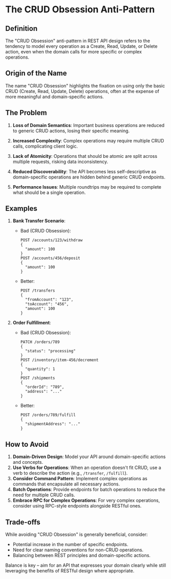 # The CRUD Obsession Anti-Pattern

## Definition
The "CRUD Obsession" anti-pattern in REST API design refers to the tendency to model every operation as a Create, Read, Update, or Delete action, even when the domain calls for more specific or complex operations.

## Origin of the Name
The name "CRUD Obsession" highlights the fixation on using only the basic CRUD (Create, Read, Update, Delete) operations, often at the expense of more meaningful and domain-specific actions.

## The Problem
1. **Loss of Domain Semantics**: Important business operations are reduced to generic CRUD actions, losing their specific meaning.

2. **Increased Complexity**: Complex operations may require multiple CRUD calls, complicating client logic.

3. **Lack of Atomicity**: Operations that should be atomic are split across multiple requests, risking data inconsistency.

4. **Reduced Discoverability**: The API becomes less self-descriptive as domain-specific operations are hidden behind generic CRUD endpoints.

5. **Performance Issues**: Multiple roundtrips may be required to complete what should be a single operation.

## Examples
1. **Bank Transfer Scenario**:
   - Bad (CRUD Obsession): 
     ```
     POST /accounts/123/withdraw
     {
       "amount": 100
     }
     POST /accounts/456/deposit
     {
       "amount": 100
     }
     ```
   - Better: 
     ```
     POST /transfers
     {
       "fromAccount": "123",
       "toAccount": "456",
       "amount": 100
     }
     ```

2. **Order Fulfillment**:
   - Bad (CRUD Obsession):
     ```
     PATCH /orders/789
     {
       "status": "processing"
     }
     POST /inventory/item-456/decrement
     {
       "quantity": 1
     }
     POST /shipments
     {
       "orderId": "789",
       "address": "..."
     }
     ```
   - Better:
     ```
     POST /orders/789/fulfill
     {
       "shipmentAddress": "..."
     }
     ```

## How to Avoid
1. **Domain-Driven Design**: Model your API around domain-specific actions and concepts.
2. **Use Verbs for Operations**: When an operation doesn't fit CRUD, use a verb to describe the action (e.g., `/transfer`, `/fulfill`).
3. **Consider Command Pattern**: Implement complex operations as commands that encapsulate all necessary actions.
4. **Batch Operations**: Provide endpoints for batch operations to reduce the need for multiple CRUD calls.
5. **Embrace RPC for Complex Operations**: For very complex operations, consider using RPC-style endpoints alongside RESTful ones.

## Trade-offs
While avoiding "CRUD Obsession" is generally beneficial, consider:
- Potential increase in the number of specific endpoints.
- Need for clear naming conventions for non-CRUD operations.
- Balancing between REST principles and domain-specific actions.

Balance is key – aim for an API that expresses your domain clearly while still leveraging the benefits of RESTful design where appropriate.
